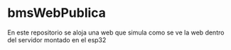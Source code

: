 # bmsWebPublica
En este repositorio se aloja una web que simula como se ve la web dentro del servidor montado en el esp32
